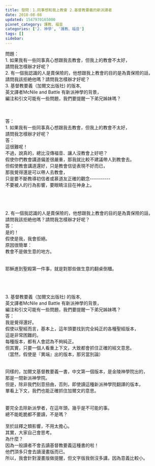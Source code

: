```yaml
---
title: 發問：1.同事想和我上教會 2.基督教要義的新派譯者
date: 2018-08-08
updated: 1547970165000
pixnet_category: 護教、福音
categories: ['2. 神學', '護教、福音']
tags: []
sidebar: 
---
```


<p>問題：<br/>1. 如果我有一些同事真心想跟我去教會，但我上的教會不太好，<br/>請問我怎樣辦才好呢？ <br/>2. 有一個我認識的人是賣保險的，他想跟我上教會的目的是為賣保險的話，<br/>請問我該拒絶他嗎？請問我怎樣辦才好呢？<br/> 3. 基督教要義（加爾文出版社) 的版本, <br/>英文譯者McNile and Battle 有新派神學的背景，<br/>編注和引文可能有一些問題，我們要提醒一下弟兄姊妹嗎？<br/><!--more--><br/><br/><br/>答：<br/>1.	如果我有一些同事真心想跟我去教會，但我上的教會不太好，<br/>請問我怎樣辦才好呢？<br/>答：<br/>這很難呢！<br/>不過，說真的，總比沒傳福音、讓人沒教會上好吧？<br/>假使你們教會講道偏差很嚴重，那我就比較不建議帶人到教會去。<br/>但假使教會講道還好，只是教會信徒表現不好而已，<br/>那我覺得還是可以帶人去教會，<br/>只是要不斷教導初信者或慕道友正確的觀念----------<br/>不要被人的行為影響，要眼睛注目在神身上。<br/> <br/> <br/><br/><br/>2. 有一個我認識的人是賣保險的，他想跟我上教會的目的是為賣保險的話，<br/>請問我該拒絶他嗎？請問我怎樣辦才好呢？<br/>答：<br/>是的！<br/>假使是我，我會拒絕。<br/>原因很簡單：<br/>教會不是做生意的地方。<br/> <br/><br/>耶穌進到聖殿第一件事，就是對那些做生意的翻桌倒櫃。<br/> <br/> <br/><br/><br/>3. 基督教要義（加爾文出版社) 的版本, <br/>英文譯者McNile and Battle 有新派神學的背景，<br/>編注和引文可能有一些問題，我們要提醒一下弟兄姊妹嗎？<br/>答：<br/>我是覺得還好。<br/>假使以聖經而言，基本上，這年頭要找到完全純正的各種聖經版本，<br/>這是非常困難的。<br/>每種版本，都有人會認為不夠純正。<br/>但其實，只要一個人看重上下文，大致都會抓住正確的經文意思。<br/>（當然，假使是『異端』出的版本，那另當別論）<br/><br/> <br/>同樣的，加爾文基督教要義一書，中文第一個版本，是金陵神學院出的，<br/>那是一間新派神學院。<br/>但是，除非我們刻意扭曲，否則，即使讀這種新派神學院翻譯的版本，<br/>單看上下文，我們也能正確抓住加爾文的意思。<br/> <br/><br/>要完全去除新派學者，在這年頭，幾乎是不可能的事。<br/>總不能乾脆都不要讀，不是嗎？<br/> <br/>至於註釋之類影響，不用太擔心。<br/>其實，大家自己會思考。<br/>為什麼？<br/>因為一般讀者不會去讀基督教要義這種書的啦！<br/>他們頂多只會去讀漫畫版而已。<br/>所以，我會針對漫畫版做提醒，但文字版我倒沒多講，因為意義比較小。<br/> <br/> <br/></p>